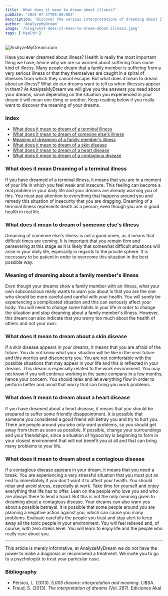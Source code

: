 ```yaml
---
title: 'What does it mean to dream about illness?'
pubDate: '2024-07-27T05:00:00Z'
description: 'Discover the various interpretations of dreaming about illness, from terminal illness to heart disease, and how these dreams reflect your fears and anxieties.'
author: 'AnalyzeMyDream'
image: '/blog/what-does-it-mean-to-dream-about-illness.jpeg'
tags: ['Health']
---
```


![AnalyzeMyDream.com](/blog/what-does-it-mean-to-dream-about-illness.jpeg)

Have you ever dreamed about illness? Health is really the most important thing we have, hence why we are so worried about suffering from some kind of illness. Many people dream that a family member is suffering from a very serious illness or that they themselves are caught in a spiral of illnesses from which they cannot escape. But what does it mean to dream about an illness? What do our dreams want to tell us when illnesses appear in them? At AnalyzeMyDream we will give you the answers you need about your dreams, since depending on the situation you experienced in your dream it will mean one thing or another. Keep reading below if you really want to discover the meaning of your dreams.

### Index

- [What does it mean to dream of a terminal illness](#what-does-it-mean-to-dream-of-a-terminal-illness)
- [What does it mean to dream of someone else's illness](#what-does-it-mean-to-dream-of-another-person's-illness)
- [Meaning of dreaming of a family member's illness](#meaning-of-dreaming-of-a-family-illness)
- [What does it mean to dream of a skin disease](#what-does-it-mean-to-dream-of-a-skin-disease)
- [What does it mean to dream of a heart disease](#what-does-it-mean-to-dream-of-a-heart-disease)
- [What does it mean to dream of a contagious disease](#what-does-it-mean-to-dream-of-a-contagious-disease)

### What does it mean Dreaming of a terminal illness

If you have dreamed of a terminal illness, it means that you are in a moment of your life in which you feel weak and insecure. This feeling can become a real problem in your daily life and your dreams are already warning you of this. You must pay attention to everything that happens around you and remedy this situation of insecurity that you are dragging. Dreaming of a terminal illness represents death as a person, even though you are in good health in real life.

### What does it mean to dream of someone else's illness

Dreaming of someone else's illness is not a good omen, as it means that difficult times are coming. It is important that you remain firm and persevering at this stage as it is likely that somewhat difficult situations will arise in your daily life, especially in regards to the private sphere. It is necessary to be patient in order to overcome this situation in the best possible way.

### Meaning of dreaming about a family member's illness

Even though your dreams show a family member with an illness, what your own subconscious really wants to warn you about is that you are the one who should be more careful and careful with your health. You will surely be experiencing a complicated situation and this can seriously affect your body. You will need to change some habits in your life in order to change the situation and stop dreaming about a family member's illness. However, this dream can also indicate that you worry too much about the health of others and not your own.

### What does it mean to dream about a skin disease

If a skin disease appears in your dreams, it means that you are afraid of the future. You do not know what your situation will be like in the near future and this worries and disconcerts you. You are not comfortable with the possible situations that may appear in your life and this is reflected in your dreams. This dream is especially related to the work environment. You may not know if you will continue working in the same company in a few months, hence your concern. You should relax and let everything flow in order to perform better and avoid that worry that can bring you work problems.

### What does it mean to dream about a heart disease

If you have dreamed about a heart disease, it means that you should be prepared to suffer some friendly disappointment. It is possible that someone you considered a good friend will betray you and try to hurt you. There are people around you who only want problems, so you should get away from them as soon as possible. If possible, change your surroundings and your friendships, since a situation of hypocrisy is beginning to form in your closest environment that will not benefit you at all and that can bring many problems to your life.

### What does it mean to dream about a contagious disease

If a contagious disease appears in your dream, it means that you need a break. You are experiencing a very stressful situation that you must put an end to.immediately if you don't want it to affect your health. You should relax and avoid stress, especially at work. Take time for yourself and enjoy everything that life has to offer. Lean on the people who love you and who are always there to lend a hand. But this is not the only meaning given to dreaming about a contagious disease. Your dreams can also warn you about a possible betrayal. It is possible that some people around you are planning a negative action against you, which can cause you many problems. Evaluate carefully the people you trust and stay alert to keep away all the toxic people in your environment. You will feel relieved and, of course, with zero stress level. You will learn to enjoy life and the people who really care about you.

---

This article is merely informative, at AnalyzeMyDream we do not have the power to make a diagnosis or recommend a treatment. We invite you to go to a psychologist to treat your particular case.

### Bibliography

- Pérsico, L. (2013). *5,005 dreams: interpretation and meaning*. LIBSA.
- Freud, S. (2013). *The interpretation of dreams* (Vol. 267). Ediciones Akal.